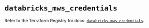 # `databricks_mws_credentials`

Refer to the Terraform Registry for docs: [`databricks_mws_credentials`](https://registry.terraform.io/providers/databricks/databricks/1.62.0/docs/resources/mws_credentials).

